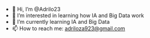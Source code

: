 - 👋 Hi, I’m @Adrilo23
- 👀 I’m interested in learning how IA and Big Data work
- 🌱 I’m currently learning IA and Big Data
- 📫 How to reach me: adriloza923@gmail.com
